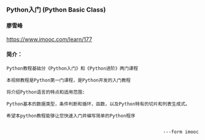 ### Python入门 (Python Basic Class)

#### 廖雪峰

https://www.imooc.com/learn/177

#### 简介：

```
Python教程基础分《Python入门》和《Python进阶》两门课程

本视频教程是Python第一门课程，是Python开发的入门教程

将介绍Python语言的特点和适用范围:

Python基本的数据类型，条件判断和循环，函数，以及Python特有的切片和列表生成式。

希望本python教程能够让您快速入门并编写简单的Python程序

                                     
                                                         ---form imooc

```
